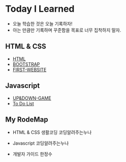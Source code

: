 # Today I Learned
* 오늘 학습한 것은 오늘 기록하자!
* 아는 만큼만 기록하며 꾸준함을 목표로 너무 집착하지 말자.


## HTML & CSS
* [HTML](https://github.com/HEECHANG96/TIL/blob/main/HTML.md)
* [BOOTSTRAP](https://github.com/HEECHANG96/TIL/blob/main/BOOTSTRAP.md)
* [FIRST-WEBSITE](https://github.com/HEECHANG96/FIRST-WEBSITE)


## Javascript
* [UP&DOWN-GAME](https://github.com/HEECHANG96/UP-DOWN)
* [To Do List](https://github.com/HEECHANG96/TODOLIST)


## My RodeMap
* HTML & CSS
생활코딩
코딩알려주는누나

* Javascript
코딩알려주는누나

* 개발자 가이드
한정수
